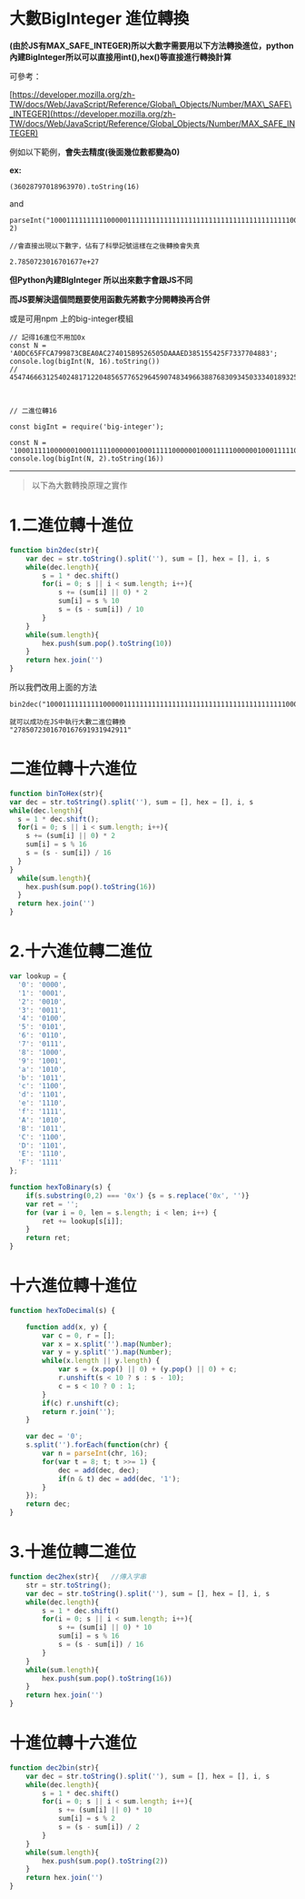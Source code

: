 # **大數BigInteger 進位轉換**

**\(由於JS有MAX\_SAFE\_INTEGER\)所以大數字需要用以下方法轉換進位，python內建BigInteger所以可以直接用int\(\),hex\(\)等直接進行轉換計算**

可參考：

[https://developer.mozilla.org/zh-TW/docs/Web/JavaScript/Reference/Global\_Objects/Number/MAX\_SAFE\_INTEGER](https://developer.mozilla.org/zh-TW/docs/Web/JavaScript/Reference/Global_Objects/Number/MAX_SAFE_INTEGER)

例如以下範例，**會失去精度\(後面幾位數都變為0\)**

**ex:**

```
(36028797018963970).toString(16)
```

and

```
parseInt("10001111111111000001111111111111111111111111111111111111111000000000000111111111111111111111", 2)

//會直接出現以下數字，佔有了科學記號這樣在之後轉換會失真

2.7850723016701677e+27
```

**但Python內建BIgInteger 所以出來數字會跟JS不同**

**而JS要解決這個問題要使用函數先將數字分開轉換再合併**

或是可用npm 上的big-integer模組

```
// 記得16進位不用加0x
const N = 'A0DC65FFCA799873CBEA0AC274015B9526505DAAAED385155425F7337704883';
console.log(bigInt(N, 16).toString())
// 4547466631254024817122048565776529645907483496638876830934503334018932557955



// 二進位轉16

const bigInt = require('big-integer');

const N = '100011111000000100011111000000100011111000000100011111000000100011111000000100011111000000';
console.log(bigInt(N, 2).toString(16))
```

--------- 

> 以下為大數轉換原理之實作

# 1.二進位轉十進位

```js
function bin2dec(str){ 
    var dec = str.toString().split(''), sum = [], hex = [], i, s
    while(dec.length){
        s = 1 * dec.shift()
        for(i = 0; s || i < sum.length; i++){
            s += (sum[i] || 0) * 2
            sum[i] = s % 10
            s = (s - sum[i]) / 10
        }
    }
    while(sum.length){
        hex.push(sum.pop().toString(10))
    }
    return hex.join('')
}
```

所以我們改用上面的方法

```
bin2dec("10001111111111000001111111111111111111111111111111111111111000000000000111111111111111111111")

就可以成功在JS中執行大數二進位轉換
"2785072301670167691931942911"
```

# 

# 二進位轉十六進位

```js
function binToHex(str){
var dec = str.toString().split(''), sum = [], hex = [], i, s
while(dec.length){
  s = 1 * dec.shift();
  for(i = 0; s || i < sum.length; i++){
    s += (sum[i] || 0) * 2
    sum[i] = s % 16
    s = (s - sum[i]) / 16
  }
}
  while(sum.length){
    hex.push(sum.pop().toString(16))
  }
  return hex.join('')
}
```

# 2.十六進位轉二進位

```js
var lookup = {
  '0': '0000',
  '1': '0001',
  '2': '0010',
  '3': '0011',
  '4': '0100',
  '5': '0101',
  '6': '0110',
  '7': '0111',
  '8': '1000',
  '9': '1001',
  'a': '1010',
  'b': '1011',
  'c': '1100',
  'd': '1101',
  'e': '1110',
  'f': '1111',
  'A': '1010',
  'B': '1011',
  'C': '1100',
  'D': '1101',
  'E': '1110',
  'F': '1111'
};

function hexToBinary(s) {
    if(s.substring(0,2) === '0x') {s = s.replace('0x', '')}
    var ret = '';
    for (var i = 0, len = s.length; i < len; i++) {
        ret += lookup[s[i]];
    }
    return ret;
}
```

# 十六進位轉十進位

```js
function hexToDecimal(s) {

    function add(x, y) {
        var c = 0, r = [];
        var x = x.split('').map(Number);
        var y = y.split('').map(Number);
        while(x.length || y.length) {
            var s = (x.pop() || 0) + (y.pop() || 0) + c;
            r.unshift(s < 10 ? s : s - 10); 
            c = s < 10 ? 0 : 1;
        }
        if(c) r.unshift(c);
        return r.join('');
    }

    var dec = '0';
    s.split('').forEach(function(chr) {
        var n = parseInt(chr, 16);
        for(var t = 8; t; t >>= 1) {
            dec = add(dec, dec);
            if(n & t) dec = add(dec, '1');
        }
    });
    return dec;
}
```

# 3.十進位轉二進位

```js
function dec2hex(str){   //傳入字串
    str = str.toString();
    var dec = str.toString().split(''), sum = [], hex = [], i, s
    while(dec.length){
        s = 1 * dec.shift()
        for(i = 0; s || i < sum.length; i++){
            s += (sum[i] || 0) * 10
            sum[i] = s % 16
            s = (s - sum[i]) / 16
        }
    }
    while(sum.length){
        hex.push(sum.pop().toString(16))
    }
    return hex.join('')
}
```

# 十進位轉十六進位

```js
function dec2bin(str){ 
    var dec = str.toString().split(''), sum = [], hex = [], i, s
    while(dec.length){
        s = 1 * dec.shift()
        for(i = 0; s || i < sum.length; i++){
            s += (sum[i] || 0) * 10
            sum[i] = s % 2
            s = (s - sum[i]) / 2
        }
    }
    while(sum.length){
        hex.push(sum.pop().toString(2))
    }
    return hex.join('')
}
```



